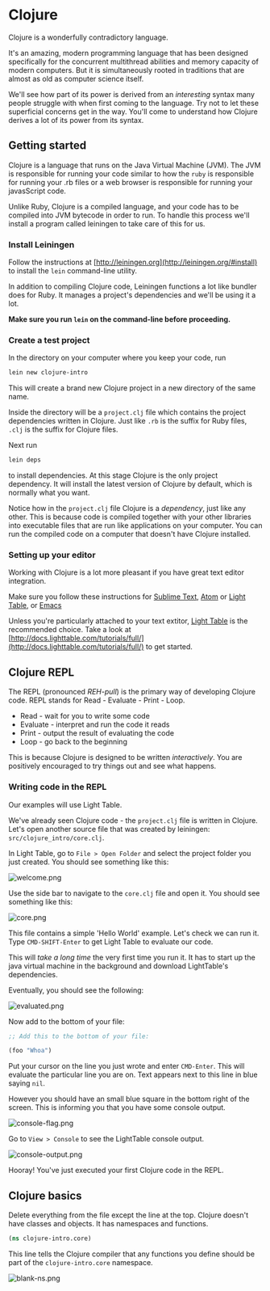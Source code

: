 # Clojure #

Clojure is a wonderfully contradictory language.

It's an amazing, modern programming language that has been designed specifically for the concurrent multithread abilities and memory capacity of modern computers. But it is simultaneously rooted in traditions that are almost as old as computer science itself.

We'll see how part of its power is derived from an _interesting_ syntax many people struggle with when first coming to the language. Try not to let these superficial concerns get in the way. You'll come to understand how Clojure derives a lot of its power from its syntax.

## Getting started ##

Clojure is a language that runs on the Java Virtual Machine (JVM). The JVM is responsible for running your code similar to how the `ruby` is responsible for running your .rb files or a web browser is responsible for running your javasScript code.

Unlike Ruby, Clojure is a compiled language, and your code has to be compiled into JVM bytecode in order to run. To handle this process we'll install a program called leiningen to take care of this for us.

### Install Leiningen ###

Follow the instructions at [http://leiningen.org](http://leiningen.org/#install) to install the `lein` command-line utility.

In addition to compiling Clojure code, Leiningen functions a lot like bundler does for Ruby. It manages a project's dependencies and we'll be using it a lot.

**Make sure you run `lein` on the command-line before proceeding.**

### Create a test project ###

In the directory on your computer where you keep your code, run

```bash
lein new clojure-intro
```
This will create a brand new Clojure project in a new directory of the same name.

Inside the directory will be a `project.clj` file which contains the project dependencies written in Clojure. Just like `.rb` is the suffix for Ruby files, `.clj` is the suffix for Clojure files.

Next run
```bash
lein deps
```

to install dependencies. At this stage Clojure is the only project dependency. It will install the latest version of Clojure by default, which is normally what you want.

Notice how in the `project.clj` file Clojure is a _dependency_, just like any other. This is because code is compiled together with your other libraries into executable files that are run like applications on your computer. You can run the compiled code on a computer that doesn't have Clojure installed.

### Setting up your editor ###

Working with Clojure is a lot more pleasant if you have great text editor integration.

Make sure you follow these instructions for [Sublime Text](http://dev.clojure.org/display/doc/Getting+Started+With+Sublime+Text+2), [Atom](https://github.com/lsegal/atom-runner#configuring) or [Light Table](http://lighttable.com/), or [Emacs](http://www.gnu.org/software/emacs/)

Unless you're particularly attached to your text extitor, [Light Table](http://lighttable.com/) is the recommended choice. Take a look at [http://docs.lighttable.com/tutorials/full/](http://docs.lighttable.com/tutorials/full/) to get started.

## Clojure REPL ##

The REPL (pronounced _REH-pull_) is the primary way of developing Clojure code. REPL stands for Read - Evaluate - Print - Loop.

* Read - wait for you to write some code
* Evaluate - interpret and run the code it reads
* Print - output the result of evaluating the code
* Loop - go back to the beginning

This is because Clojure is designed to be written _interactively_. You are positively encouraged to try things out and see what happens.

### Writing code in the REPL ###

Our examples will use Light Table.

We've already seen Clojure code - the `project.clj` file is written in Clojure. Let's open another source file that was created by leiningen: `src/clojure_intro/core.clj`.

In Light Table, go to `File > Open Folder` and select the project folder you just created. You should see something like this:

![welcome.png](https://github.com/makersacademy/course/blob/master/pills/images/clojure/welcome.png)

Use the side bar to navigate to the `core.clj` file and open it. You should see something like this:

![core.png](https://github.com/makersacademy/course/blob/master/pills/images/clojure/core.png)

This file contains a simple 'Hello World' example. Let's check we can run it. Type `CMD-SHIFT-Enter` to get Light Table to evaluate our code.

This will *take a long time* the very first time you run it. It has to start up the java virtual machine in the background and download LightTable's dependencies.

Eventually, you should see the following:

![evaluated.png](https://github.com/makersacademy/course/blob/master/pills/images/clojure/evaluated.png)

Now add to the bottom of your file:

```clojure
;; Add this to the bottom of your file:

(foo "Whoa")
```

Put your cursor on the line you just wrote and enter `CMD-Enter`. This will evaluate the particular line you are on. Text appears next to this line in blue saying `nil`.

However you should have an small blue square in the bottom right of the screen. This is informing you that you have some console output.

![console-flag.png](https://github.com/makersacademy/course/blob/master/pills/images/clojure/console-flag.png)

Go to `View > Console` to see the LightTable console output.

![console-output.png](https://github.com/makersacademy/course/blob/master/pills/images/clojure/console-output.png)

Hooray! You've just executed your first Clojure code in the REPL.

## Clojure basics

Delete everything from the file except the line at the top. Clojure doesn't have classes and objects. It has namespaces and functions.

```clojure
(ns clojure-intro.core)
```

This line tells the Clojure compiler that any functions you define should be part of the `clojure-intro.core` namespace.

![blank-ns.png](https://github.com/makersacademy/course/blob/master/pills/images/clojure/blank-ns.png)

